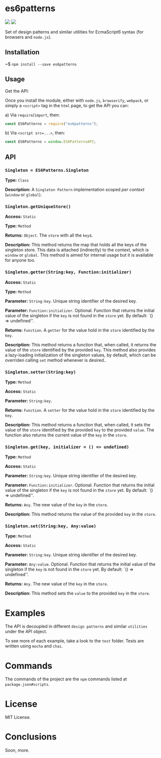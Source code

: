  


# es6patterns


![](https://img.shields.io/badge/es6patterns-v1.0.0-green.svg) ![](https://img.shields.io/badge/coverage-%2B95%25-green.svg) 


Set of design patterns and similar utilities for EcmaScript6 syntax (for browsers and `node.js`).

## Installation

~$ `npm install --save es6patterns`

## Usage

Get the API:

Once you install the module, either with `node.js`, `browserify`, `webpack`, or simply a `<script>` tag in the `html` page, to get the API you can:

a) Via `require`/`import`, then:

```js
const ES6Patterns = require("es6patterns");
```

b) Via `<script src=...>`, then:

```js
const ES6Patterns = window.ES6PatternsAPI;
```

## API





 


### `Singleton = ES6Patterns.Singleton`


**Type:** `Class`

**Description:** A `Singleton Pattern` implementation scoped *per context* (`window` or `global`).




 


### `Singleton.getUniqueStore()`


**Access:** `Static`

**Type:** `Method`

**Returns:** `Object`. The `store` with all the `key`s.

**Description:** 
This method returns the map that holds all the keys of the singleton store.
This data is attached (indirectly) to the context, which is `window` or `global`.
This method is aimed for internal usage but it is available for anyone too.




 


### `Singleton.getter(String:key, Function:initializer)`


**Access:** `Static`

**Type:** `Method`

**Parameter:** `String:key`. Unique string identifier of the desired key. 

**Parameter:** `Function:initializer`. Optional. Function that returns the initial value of the singleton if the `key` is not found in the `store` yet. By default: `() => undefined''.

**Returns:** `Function`. A `getter` for the value hold in the `store` identified by the `key`.

**Description:** 
This method returns a function that, when called, it returns the value of the `store` identified by the provided `key`.
This method also provides a lazy-loading initialization of the singleton values, by default, which can be overriden calling `set` method whenever is desired..




 


### `Singleton.setter(String:key)`


**Type:** `Method`

**Access:** `Static`

**Parameter:** `String:key`.

**Returns:** `Function`. A `setter` for the value hold in the `store` identified by the `key`.

**Description:** 
This method returns a function that, when called, it sets the value of the `store` identified by the provided `key` to the provided `value`.
The function also returns the current value of the `key` in the `store`.





 


### `Singleton.get(key, initializer = () => undefined)`


**Type:** `Method`

**Access:** `Static`

**Parameter:** `String:key`. Unique string identifier of the desired key. 

**Parameter:** `Function:initializer`. Optional. Function that returns the initial value of the singleton if the `key` is not found in the `store` yet. By default: `() => undefined''.

**Returns:** `Any`. The new value of the `key` in the `store`.

**Description:** 
This method returns the value of the provided `key` in the `store`.




 


### `Singleton.set(String:key, Any:value)`


**Type:** `Method`

**Access:** `Static`

**Parameter:** `String:key`. Unique string identifier of the desired key. 

**Parameter:** `Any:value`. Optional. Function that returns the initial value of the singleton if the `key` is not found in the `store` yet. By default: `() => undefined''.

**Returns:** `Any`. The new value of the `key` in the `store`.

**Description:** 
This method sets the `value` to the provided `key` in the `store`.




 


# Examples

The API is decoupled in different `design patterns` and similar `utilities` under the API object.

To see more of each example, take a look to the `test` folder. Tests are written using `mocha` and `chai`.

# Commands

The commands of the project are the `npm` commands listed at `package.json#scripts`.

# License

MIT License.

# Conclusions

Soon, more.







